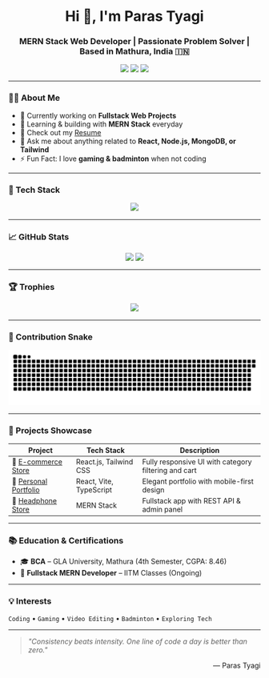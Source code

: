 <!-- Title & Introduction -->
<h1 align="center">Hi 👋, I'm Paras Tyagi</h1>
<h3 align="center">MERN Stack Web Developer | Passionate Problem Solver | Based in Mathura, India 🇮🇳</h3>

<p align="center">
  <a href="https://paras.codes" target="_blank"><img src="https://img.shields.io/badge/Portfolio-%2300b894?style=for-the-badge&logo=vercel&logoColor=white" /></a>
  <a href="mailto:parastyagi67@gmail.com"><img src="https://img.shields.io/badge/Email-%23D14836?style=for-the-badge&logo=gmail&logoColor=white" /></a>
  <a href="https://github.com/parasxtyagi"><img src="https://img.shields.io/badge/GitHub-%23121011?style=for-the-badge&logo=github&logoColor=white" /></a>
</p>

---

### 🧑‍💻 About Me

- 🔭 Currently working on **Fullstack Web Projects**
- 🌱 Learning & building with **MERN Stack** everyday  
- 📄 Check out my [Resume](https://paras.codes/Paras_Tyagi_Resume.pdf)
- 💬 Ask me about anything related to **React, Node.js, MongoDB, or Tailwind**
- ⚡ Fun Fact: I love **gaming & badminton** when not coding

---

### 🚀 Tech Stack

<p align="center">
  <img src="https://skillicons.dev/icons?i=js,ts,react,nodejs,express,mongodb,php,html,css,tailwind,vite,git,github,mysql" />
</p>

---

### 📈 GitHub Stats

<p align="center">
  <img src="https://github-readme-stats.vercel.app/api?username=parasxtyagi&show_icons=true&theme=tokyonight" />
  <img src="https://github-readme-streak-stats.herokuapp.com/?user=parasxtyagi&theme=tokyonight" />
</p>

---

### 🏆 Trophies

<p align="center">
  <img src="https://github-profile-trophy.vercel.app/?username=parasxtyagi&theme=tokyonight&margin-w=10&margin-h=10" />
</p>

---

### 🐍 Contribution Snake

<p align="center">
  <img src="https://github.com/parasxtyagi/parasxtyagi/blob/output/github-contribution-grid-snake.svg" />
</p>

---

### 💼 Projects Showcase

| Project | Tech Stack | Description |
|--------|------------|-------------|
| 🔗 [E-commerce Store](https://yourshopcart.netlify.app) | React.js, Tailwind CSS | Fully responsive UI with category filtering and cart |
| 🔗 [Personal Portfolio](https://paras.codes) | React, Vite, TypeScript | Elegant portfolio with mobile-first design |
| 🔗 [Headphone Store](https://shopcartreal.netlify.app) | MERN Stack | Fullstack app with REST API & admin panel |

---

### 📚 Education & Certifications

- 🎓 **BCA** – GLA University, Mathura (4th Semester, CGPA: 8.46)
- 📜 **Fullstack MERN Developer** – IITM Classes (Ongoing)

---

### 💡 Interests

`Coding` • `Gaming` • `Video Editing` • `Badminton` • `Exploring Tech`

---

> _"Consistency beats intensity. One line of code a day is better than zero."_  
<p align="right">— Paras Tyagi</p>

